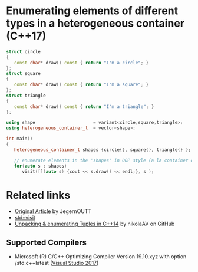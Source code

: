 # Enumerating elements of different types in a heterogeneous container (C++17)
```cpp
struct circle
{
   const char* draw() const { return "I'm a circle"; }
};
struct square
{
   const char* draw() const { return "I'm a square"; }
};
struct triangle
{
   const char* draw() const { return "I'm a triangle"; }
};

using shape                      = variant<circle,square,triangle>; 
using heterogeneous_container_t  = vector<shape>; 

int main()
{
   heterogeneous_container_t shapes {circle{}, square{}, triangle{} };

   // enumerate elements in the 'shapes' in OOP style (a la container of polymorphic types)
   for(auto s : shapes)
      visit([](auto s) {cout << s.draw() << endl;}, s );
```

# Related links
* [Original Article](https://habrahabr.ru/post/332084/) by JegernOUTT
* [std::visit](http://en.cppreference.com/w/cpp/utility/variant/visit) 
* [Unpacking & enumerating Tuples in C++14](https://github.com/nikolaAV/Modern-Cpp/tree/master/tuple/unpacking_tuples) by nikolaAV on GitHub

## Supported Compilers
* Microsoft (R) C/C++ Optimizing Compiler Version 19.10.xyz with option /std:c++latest ([Visual Studio 2017](https://www.visualstudio.com/vs/visual-studio-express/))

